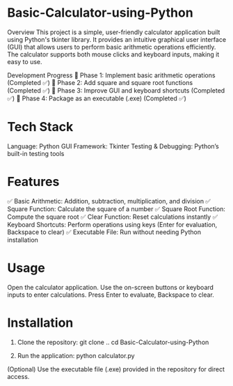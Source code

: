 # Basic-Calculator-using-Python
Overview
This project is a simple, user-friendly calculator application built using Python's tkinter library. It provides an intuitive graphical user interface (GUI) that allows users to perform basic arithmetic operations efficiently. The calculator supports both mouse clicks and keyboard inputs, making it easy to use.

Development Progress
🔹 Phase 1: Implement basic arithmetic operations (Completed ✅)
🔹 Phase 2: Add square and square root functions (Completed ✅)
🔹 Phase 3: Improve GUI and keyboard shortcuts (Completed ✅)
🔹 Phase 4: Package as an executable (.exe) (Completed ✅)

# Tech Stack
Language: Python
GUI Framework: Tkinter
Testing & Debugging: Python’s built-in testing tools

# Features
✅ Basic Arithmetic: Addition, subtraction, multiplication, and division
✅ Square Function: Calculate the square of a number
✅ Square Root Function: Compute the square root
✅ Clear Function: Reset calculations instantly
✅ Keyboard Shortcuts: Perform operations using keys (Enter for evaluation, Backspace to clear)
✅ Executable File: Run without needing Python installation

# Usage
Open the calculator application.
Use the on-screen buttons or keyboard inputs to enter calculations.
Press Enter to evaluate, Backspace to clear.

# Installation
1. Clone the repository:
git clone ..
cd Basic-Calculator-using-Python

2. Run the application:
python calculator.py

(Optional) Use the executable file (.exe) provided in the repository for direct access.
